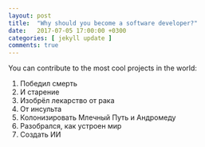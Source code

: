 ```yaml
---
layout: post
title:  "Why should you become a software developer?"
date:   2017-07-05 17:00:00 +0300
categories: [ jekyll update ]
comments: true
---
```


You can contribute to the most cool projects in the world:

1. Победил смерть
2. И старение
3. Изобрёл лекарство от рака
4. От инсульта
5. Колонизировать Млечный Путь и Андромеду
6. Разобрался, как устроен мир
7. Создать ИИ
